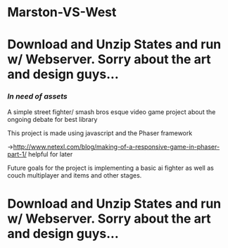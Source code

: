 # Marston-VS-West
# Download and Unzip States and run w/ Webserver. Sorry about the art and design guys...
### *In need of assets*
A simple street fighter/ smash bros esque video game project about the ongoing debate for best library

This project is made using javascript and the Phaser framework

->http://www.netexl.com/blog/making-of-a-responsive-game-in-phaser-part-1/ helpful for later

Future goals for the project is implementing a basic ai fighter as well as couch multiplayer and items and other stages.

# Download and Unzip States and run w/ Webserver. Sorry about the art and design guys...

